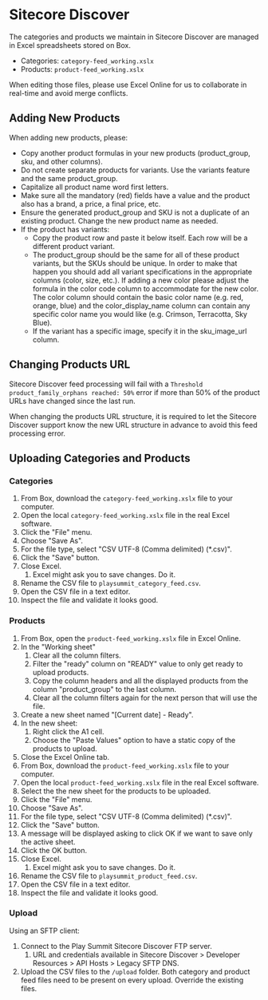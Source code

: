 # Sitecore Discover

The categories and products we maintain in Sitecore Discover are managed in Excel spreadsheets stored on Box.

- Categories: `category-feed_working.xslx`
- Products: `product-feed_working.xslx`

When editing those files, please use Excel Online for us to collaborate in real-time and avoid merge conflicts.

## Adding New Products

When adding new products, please:

- Copy another product formulas in your new products (product_group, sku, and other columns).
- Do not create separate products for variants. Use the variants feature and the same product_group.
- Capitalize all product name word first letters.
- Make sure all the mandatory (red) fields have a value and the product also has a brand, a price, a final price, etc.
- Ensure the generated product_group and SKU is not a duplicate of an existing product. Change the new product name as needed.
- If the product has variants:
  - Copy the product row and paste it below itself. Each row will be a different product variant.
  - The product_group should be the same for all of these product variants, but the SKUs should be unique. In order to make that happen you should add all variant specifications in the appropriate columns (color, size, etc.). If adding a new color please adjust the formula in the color code column to accommodate for the new color. The color column should contain the basic color name (e.g. red, orange, blue) and the color_display_name column can contain any specific color name you would like (e.g. Crimson, Terracotta, Sky Blue).
  - If the variant has a specific image, specify it in the sku_image_url column.

## Changing Products URL

Sitecore Discover feed processing will fail with a `Threshold product_family_orphans reached: 50%` error if more than 50% of the product URLs have changed since the last run.

When changing the products URL structure, it is required to let the Sitecore Discover support know the new URL structure in advance to avoid this feed processing error.

## Uploading Categories and Products

### Categories

1. From Box, download the `category-feed_working.xslx` file to your computer.
2. Open the local `category-feed_working.xslx` file in the real Excel software.
3. Click the "File" menu.
4. Choose "Save As".
5. For the file type, select "CSV UTF-8 (Comma delimited) (*.csv)".
6. Click the "Save" button.
7. Close Excel.
   1. Excel might ask you to save changes. Do it.
8. Rename the CSV file to `playsummit_category_feed.csv`.
9. Open the CSV file in a text editor.
10. Inspect the file and validate it looks good.

### Products

1. From Box, open the `product-feed_working.xslx` file in Excel Online.
2. In the "Working sheet"
   1. Clear all the column filters.
   2. Filter the "ready" column on "READY" value to only get ready to upload products.
   3. Copy the column headers and all the displayed products from the column "product_group" to the last column.
   4. Clear all the column filters again for the next person that will use the file.
3. Create a new sheet named "[Current date] - Ready".
4. In the new sheet:
   1. Right click the A1 cell.
   2. Choose the "Paste Values" option to have a static copy of the products to upload.
5. Close the Excel Online tab.
6. From Box, download the `product-feed_working.xslx` file to your computer.
7. Open the local `product-feed_working.xslx` file in the real Excel software.
8. Select the the new sheet for the products to be uploaded.
9. Click the "File" menu.
10. Choose "Save As".
11. For the file type, select "CSV UTF-8 (Comma delimited) (*.csv)".
12. Click the "Save" button.
13. A message will be displayed asking to click OK if we want to save only the active sheet.
14. Click the OK button.
15. Close Excel.
    1. Excel might ask you to save changes. Do it.
16. Rename the CSV file to `playsummit_product_feed.csv`.
17. Open the CSV file in a text editor.
18. Inspect the file and validate it looks good.

### Upload

Using an SFTP client:

1. Connect to the Play Summit Sitecore Discover FTP server.
   1. URL and credentials available in Sitecore Discover > Developer Resources > API Hosts > Legacy SFTP DNS.
2. Upload the CSV files to the `/upload` folder. Both category and product feed files need to be present on every upload. Override the existing files.
